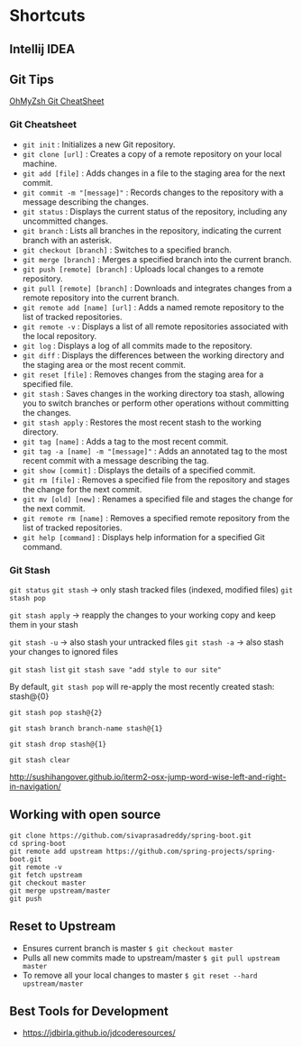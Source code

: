 # Shortcuts

## Intellij IDEA



## Git Tips

[OhMyZsh Git CheatSheet](https://github.com/ohmyzsh/ohmyzsh/wiki/Cheatsheet)
### Git Cheatsheet
- `git init` : Initializes a new Git repository.
- `git clone [url]` : Creates a copy of a remote repository on your local machine.
- `git add [file]` : Adds changes in a file to the staging area for the next commit.
- `git commit -m "[message]"` : Records changes to the repository with a message describing the changes.
- `git status` : Displays the current status of the repository, including any uncommitted changes.
- `git branch` : Lists all branches in the repository, indicating the current branch with an asterisk.
- `git checkout [branch]` : Switches to a specified branch.
- `git merge [branch]` : Merges a specified branch into the current branch.
- `git push [remote] [branch]` : Uploads local changes to a remote repository.
- `git pull [remote] [branch]` : Downloads and integrates changes from a remote repository into the current branch.
- `git remote add [name] [url]` : Adds a named remote repository to the list of tracked repositories.
- `git remote -v` : Displays a list of all remote repositories associated with the local repository.
- `git log` : Displays a log of all commits made to the repository.
- `git diff` : Displays the differences between the working directory and the staging area or the most recent commit.
- `git reset [file]` : Removes changes from the staging area for a specified file.
- `git stash` : Saves changes in the working directory toa stash, allowing you to switch branches or perform other operations without committing the changes.
- `git stash apply` : Restores the most recent stash to the working directory.
- `git tag [name]` : Adds a tag to the most recent commit.
- `git tag -a [name] -m "[message]"` : Adds an annotated tag to the most recent commit with a message describing the tag.
- `git show [commit]` : Displays the details of a specified commit.
- `git rm [file]` : Removes a specified file from the repository and stages the change for the next commit.
- `git mv [old] [new]` : Renames a specified file and stages the change for the next commit.
- `git remote rm [name]` : Removes a specified remote repository from the list of tracked repositories.
- `git help [command]` : Displays help information for a specified Git command.
### Git Stash

`git status`
`git stash` -> only stash tracked files (indexed, modified files)
`git stash pop`

`git stash apply` -> reapply the changes to your working copy and keep them in your stash

`git stash -u` -> also stash your untracked files
`git stash -a` -> also stash your changes to ignored files

`git stash list`
`git stash save "add style to our site"`

By default, `git stash pop` will re-apply the most recently created stash: stash@{0}

`git stash pop stash@{2}`

`git stash branch branch-name stash@{1}`

`git stash drop stash@{1}`

`git stash clear`

http://sushihangover.github.io/iterm2-osx-jump-word-wise-left-and-right-in-navigation/

## Working with open source

```shell
git clone https://github.com/sivaprasadreddy/spring-boot.git
cd spring-boot
git remote add upstream https://github.com/spring-projects/spring-boot.git
git remote -v
git fetch upstream
git checkout master
git merge upstream/master
git push
```

## Reset to Upstream

* Ensures current branch is master `$ git checkout master`
* Pulls all new commits made to upstream/master `$ git pull upstream master`
* To remove all your local changes to master `$ git reset --hard upstream/master`

## Best Tools for Development
- https://jdbirla.github.io/jdcoderesources/

